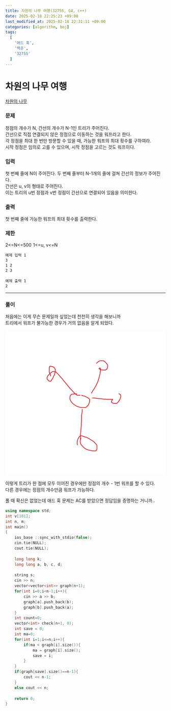 ```yaml
---
title: 차원의 나무 여행(32755, G4, c++)
date: 2025-02-18 22:25:23 +09:00
last_modified_at: 2025-02-18 22:31:11 +09:00
categories: [algorithm, boj]
tags:
  [
    '애드 훅',
    '백준',
    '32755'
  ]
---
```

# **차원의 나무 여행**

[차원의 나무](https://www.acmicpc.net/problem/32755)

### 문제
정점의 개수가 N, 간선의 개수가 N-1인 트리가 주어진다.<br>
간선으로 직접 연결되지 않은 정점으로 이동하는 것을 워프라고 한다.<br>
각 정점을 최대 한 번만 방문할 수 있을 때, 가능한 워프의 최대 횟수를 구하여라.<br>
시작 정점은 임의로 고를 수 있으며, 시작 정점을 고르는 것도 워프이다.

### 입력
첫 번째 줄에 N이 주어진다.
두 번째 줄부터 N-1개의 줄에 걸쳐 간선의 정보가 주어진다.<br>
간선은 u, v의 형태로 주어진다.<br>
이는 트리의 u번 정점과 v번 정점이 간선으로 연결되어 있음을 의미한다.

### 출력
첫 번째 줄에 가능한 워프의 최대 횟수를 출력한다.

### 제한
2<=N<=500 
1<=u, v<=N

``` 
예제 입력 1 
3
1 2
2 3

예제 출력 1 
2
```
---
### 풀이
처음에는 이게 무슨 문제일까 싶었는데 천천히 생각을 해보니까<br>
트리에서 워프가 불가능한 경우가 거의 없음을 알게 되었다.<br>

![image](/assets/img/algorithm/차원의나무_1.PNG)

이렇게 트리가 한 점에 모두 이어진 경우에만 정점의 개수 - 1번 워프를 할 수 있다.<br>
다른 경우에는 정점의 개수만큼 워프가 가능하다.<br>

풀 때 확신은 없었는데 애드 훅 문제는 AC를 받았으면 정답임을 증명하는 거니까..


```c++
using namespace std;
int v[101];
int n, m;
int main()
{
    ios_base ::sync_with_stdio(false); 
    cin.tie(NULL);
    cout.tie(NULL);
    
    long long k;
    long long a, b, c, d;

    string s;
    cin >> n;
    vector<vector<int>> graph(n+1);
    for(int i=0;i<n-1;i++){
        cin >> a >> b;
        graph[a].push_back(b);
        graph[b].push_back(a);
    }
    int count=0;
    vector<int> check(n+1, 0);
    int save = 0;
    int ma=0;
    for(int i=1;i<=n;i++){
        if(ma < graph[i].size()){
            ma = graph[i].size();
            save = i;
        }
    }
    if(graph[save].size()==n-1){
        cout << n-1;
    }
    else cout << n;
    
    return 0;
}
```
